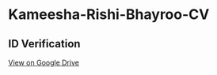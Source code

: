 # Kameesha-Rishi-Bhayroo-CV

## ID Verification
[View on Google Drive](https://drive.google.com/file/d/1Q-U8Z6csvhBXgB-pwVCmAJKJiVYvJ_No/view?usp=sharing)
